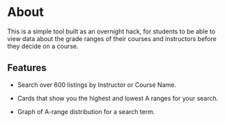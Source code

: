 # About

This is a simple tool built as an overnight hack, for students to be able to view data about the grade ranges of their courses and instructors before they decide on a course.

## Features</h2>

* Search over 600 listings by Instructor or Course Name.

* Cards that show you the highest and lowest A ranges for your search.

* Graph of A-range distribution for a search term.
